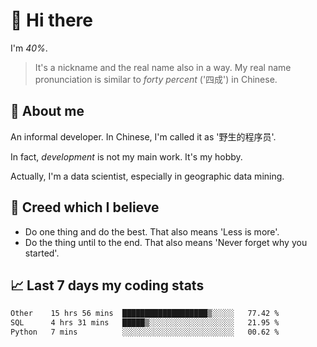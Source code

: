 # 👋 Hi there

I'm *40%*.

> It's a nickname and the real name also in a way.
> My real name pronunciation is similar to *forty percent* ('四成') in Chinese.

## :speech_balloon: About me

An informal developer. In Chinese, I'm called it as '野生的程序员'.

In fact, _development_ is not my main work. It's my hobby.

Actually, I'm a data scientist, especially in geographic data mining.

## :see_no_evil: Creed which I believe

- Do one thing and do the best. That also means 'Less is more'.
- Do the thing until to the end. That also means 'Never forget why you started'.

## :chart_with_upwards_trend: Last 7 days my coding stats

<!--START_SECTION:waka-->

```txt
Other    15 hrs 56 mins  ███████████████████▒░░░░░   77.42 %
SQL      4 hrs 31 mins   █████▒░░░░░░░░░░░░░░░░░░░   21.95 %
Python   7 mins          ░░░░░░░░░░░░░░░░░░░░░░░░░   00.62 %
```

<!--END_SECTION:waka-->
